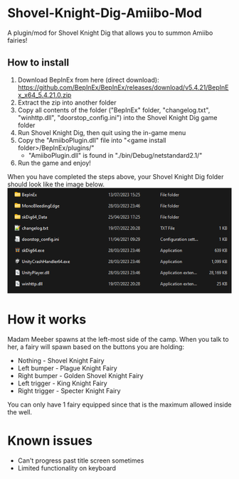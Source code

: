 # Shovel-Knight-Dig-Amiibo-Mod
A plugin/mod for Shovel Knight Dig that allows you to summon Amiibo fairies!

## How to install
1. Download BepInEx from here (direct download): https://github.com/BepInEx/BepInEx/releases/download/v5.4.21/BepInEx_x64_5.4.21.0.zip
2. Extract the zip into another folder
3. Copy all contents of the folder ("BepInEx" folder, "changelog.txt", "winhttp.dll", "doorstop_config.ini") into the Shovel Knight Dig game folder
4. Run Shovel Knight Dig, then quit using the in-game menu
5. Copy the "AmiiboPlugin.dll" file into "\<game install folder>/BepInEx/plugins/"
   - "AmiiboPlugin.dll" is found in "./bin/Debug/netstandard2.1/"
6. Run the game and enjoy! 

When you have completed the steps above, your Shovel Knight Dig folder should look like the image below.
![Screenshot of the Shovel Knight Dig install folder layout once the steps above are completed.](./skdIntallFolder.png)

# How it works
Madam Meeber spawns at the left-most side of the camp. When you talk to her, a fairy will spawn based on the buttons you are holding:
- Nothing - Shovel Knight Fairy
- Left bumper - Plague Knight Fairy
- Right bumper - Golden Shovel Knight Fairy
- Left trigger - King Knight Fairy
- Right trigger - Specter Knight Fairy

You can only have 1 fairy equipped since that is the maximum allowed inside the well.

# Known issues
- Can't progress past title screen sometimes
- Limited functionality on keyboard